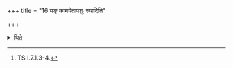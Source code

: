+++
title = "16 यङ् कामयेतापशुः स्यादिति"

+++

<details><summary>थिते</summary>

16. It has been said in a Brāhmaṇa-text: In the case of whom (the Hotr) desires that he (the sacrificer) should be devoid of cattle, in his case he calls Iḍā away from himslef....[^1]  

[^1]: TS I.7.1.3-4. 
</details>
